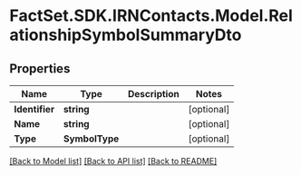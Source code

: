 # FactSet.SDK.IRNContacts.Model.RelationshipSymbolSummaryDto

## Properties

Name | Type | Description | Notes
------------ | ------------- | ------------- | -------------
**Identifier** | **string** |  | [optional] 
**Name** | **string** |  | [optional] 
**Type** | **SymbolType** |  | [optional] 

[[Back to Model list]](../README.md#documentation-for-models) [[Back to API list]](../README.md#documentation-for-api-endpoints) [[Back to README]](../README.md)

